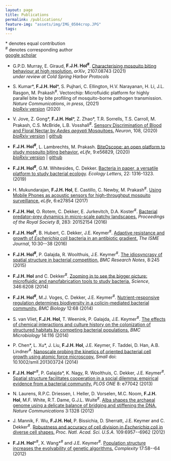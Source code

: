 ```yaml
---
layout: page
title: Publications
permalink: /publications/
feature-img: "assets/img/IMG_0504crop.JPG"
tags:
---
```


\* denotes equal contribution\
<sup>#</sup> denotes corresponding author\
[google scholar](https://scholar.google.com/citations?user=Kib_WzkAAAAJ&hl=en&oi=ao)


- G.P.D. Murray, E. Giraud, **F.J.H. Hol<sup>#</sup>**. [Characterising mosquito biting behaviour at high resolution.](https://arxiv.org/abs/2107.08743) *arXiv*, 2107.08743 (2021)\
*under review at Cold Spring Harbor Protocols*

- S. Kumar\*, **F.J.H. Hol**\*, S. Pujhari, C. Ellington, H.V. Narayanan, H. Li, J.L. Rasgon, M. Prakash<sup>#</sup>. Vectorchip: Microfluidic platform for highly parallel bite by bite profiling of mosquito-borne pathogen transmission. *Nature Communications*, *in press*, (2021)\
[*bioRxiv* version](https://www.biorxiv.org/content/10.1101/2020.10.19.345603v1.abstract) (2020)

- V. Jove, Z. Gong\*, **F.J.H. Hol**\*, Z. Zhao\*, T.R. Sorrells, T.S. Carroll, M. Prakash, C.S. McBride, L.B. Vosshall<sup>#</sup>. [Sensory Discrimination of Blood and Floral Nectar by *Aedes aegypti* Mosquitoes.](https://www.cell.com/neuron/pdfExtended/S0896-6273(20)30719-4) *Neuron*, 108, (2020)\
[*bioRxiv* version](https://www.biorxiv.org/content/10.1101/2020.02.27.954206v1.abstract) | [github](https://github.com/VosshallLab/Jove_Vosshall_2020)

- **F.J.H. Hol<sup>#</sup>**, L. Lambrechts, M. Prakash. [BiteOscope: an open platform to study mosquito biting behavior.](https://elifesciences.org/articles/56829) *eLife*, 9:e56829, (2020)\
[*bioRxiv* version](https://www.biorxiv.org/content/10.1101/2020.02.19.955641v1) | [github](https://github.com/felixhol/biteOscope)

- **F.J.H. Hol<sup>#</sup>**, G.M. Whitesides, C. Dekker. [Bacteria in paper, a versatile platform to study bacterial ecology](https://onlinelibrary.wiley.com/doi/full/10.1111/ele.13274). *Ecology Letters*, 22: 1316-1323. (2019)

- H. Mukundarajan, **F.J.H. Hol**, E. Castillo, C. Newby, M. Prakash<sup>#</sup>. [Using Mobile Phones as acoustic sensors for high-throughput
mosquito surveillance.](https://elifesciences.org/articles/27854) *eLife*, 6:e27854 (2017)

- **F.J.H. Hol**, O. Rotem, C. Dekker, E. Jurkevitch, D.A. Koster<sup>#</sup>. [Bacterial predator-prey dynamics in micro-scale patchy
landscapes.](https://royalsocietypublishing.org/doi/full/10.1098/rspb.2015.2154) *Proceedings of the Royal Society B*, 283: 20152154 (2016)

- **F.J.H. Hol<sup>#</sup>**, B. Hubert, C. Dekker, J.E. Keymer<sup>#</sup>. [Adaptive resistance and growth of *Escherichia coli* bacteria in an antibiotic gradient.](https://www.nature.com/articles/ismej2015107/) *The ISME Journal*, 10:30--38 (2016)

- **F.J.H. Hol<sup>#</sup>**, P. Galajda, R. Woolthuis, J.E. Keymer<sup>#</sup>. [The idiosyncrasy of spatial structure in bacterial competition.](https://bmcresnotes.biomedcentral.com/articles/10.1186/s13104-015-1169-x) *BMC Research Notes*, 8:245 (2015)

- **F.J.H. Hol** and C. Dekker<sup>#</sup>. [Zooming in to see the bigger picture: microfluidic and nanofabrication tools to study bacteria.](https://science.sciencemag.org/content/346/6208/1251821) *Science*, 346:6208 (2014)

- **F.J.H. Hol<sup>#</sup>**, M.J. Voges, C. Dekker, J.E. Keymer<sup>#</sup>. [Nutrient-responsive regulation determines biodiversity in a colicin-mediated bacterial community.](https://bmcbiol.biomedcentral.com/articles/10.1186/s12915-014-0068-2) *BMC Biology* 12:68 (2014)

- S. van Vliet, **F.J.H. Hol**, T. Weenink, P. Galajda, J.E. Keymer<sup>#</sup>. [The effects of chemical interactions and culture history on the colonization of structured habitats by competing bacterial populations.](https://bmcmicrobiol.biomedcentral.com/articles/10.1186/1471-2180-14-116) *BMC Microbiology* 14:116 (2014)

- P. Chen\*, L. Xu\*, J. Liu, **F.J.H. Hol**, J.E. Keymer, F. Taddei, D. Han, A.B. Lindner<sup>#</sup>. [Nanoscale probing the kinetics
of oriented bacterial cell growth using atomic force microscopy.](https://onlinelibrary.wiley.com/doi/full/10.1002/smll.201303724?casa_token=EhNS8-L2tewAAAAA%3AdZkvYSs2WbYaUzTjwry4gUIRVZN_FW1InPkr6Wh6hmck-z1TPPjDr26ERIi_Jkwx9fu_Nec_KuNreRg) *Small*
doi: 10.1002/smll.201303724 (2014)

- **F.J.H. Hol**\*<sup>#</sup>, P. Galajda\*, K. Nagy, R. Woolthuis, C. Dekker, J.E. Keymer<sup>#</sup>. [Spatial structure facilitates cooperation in a social dilemma: empirical evidence from a bacterial community.](https://journals.plos.org/plosone/article?id=10.1371/journal.pone.0077042) *PLOS ONE* 8: e77042 (2013)

- N. Laurens, R.P.C. Driessen, I. Heller, D. Vorselen, M.C. Noom, **F.J.H. Hol**, M.F. White, R.T. Dame, G.J.L. Wuite<sup>#</sup>. [Alba shapes the archaeal genome using a delicate balance of bridging and stiffening the DNA.](https://www.nature.com/articles/ncomms2330) *Nature Communications* 3:1328 (2012)

- J. Mannik, F. Wu, **F.J.H. Hol**, P. Bissichia, D. Sherratt, J.E. Keymer and C. Dekker<sup>#</sup>. [Robustness and accuracy of cell division in *Escherichia coli* in diverse cell shapes.](https://www.pnas.org/content/109/18/6957.short) *Proc. Natl. Acad. Sci. U.S.A.* 109:6957--6962 (2012)

- **F.J.H. Hol**\*<sup>#</sup>, X. Wang\*<sup>#</sup> and J.E. Keymer<sup>#</sup>. [Population structure increases the evolvability of genetic algorithms.](https://onlinelibrary.wiley.com/doi/abs/10.1002/cplx.21392) *Complexity* 17:58--64 (2012)  
<!-- \* denotes equal contribution -->
<!-- {: reversed="reversed"} -->

